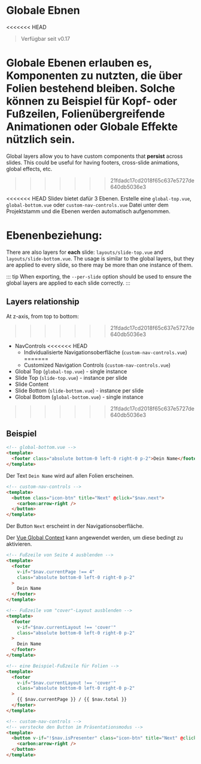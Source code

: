 # Globale Ebnen

<<<<<<< HEAD
> Verfügbar seit v0.17

Globale Ebenen erlauben es, Komponenten zu nutzten, die über Folien **bestehend** bleiben. Solche können zu Beispiel für Kopf- oder Fußzeilen, Folienübergreifende Animationen oder Globale Effekte nützlich sein. 
=======
Global layers allow you to have custom components that **persist** across slides. This could be useful for having footers, cross-slide animations, global effects, etc.
>>>>>>> 21fdadc17cd2018f65c637e5727de640db5036e3


<<<<<<< HEAD
Slidev bietet dafür 3 Ebenen. Erstelle eine `global-top.vue`, `global-bottom.vue` oder `custom-nav-controls.vue` Datei unter dem Projektstamm und die Ebenen werden automatisch aufgenommen.


Ebenenbeziehung:
=======
There are also layers for **each** slide: `layouts/slide-top.vue` and `layouts/slide-bottom.vue`. The usage is similar to the global layers, but they are applied to every slide, so there may be more than one instance of them.

::: tip
When exporting, the `--per-slide` option should be used to ensure the global layers are applied to each slide correctly.
:::

## Layers relationship

At z-axis, from top to bottom:
>>>>>>> 21fdadc17cd2018f65c637e5727de640db5036e3

- NavControls
<<<<<<< HEAD
  - Individualisierte Navigationsoberfläche (`custom-nav-controls.vue`)
=======
  - Customized Navigation Controls (`custom-nav-controls.vue`)
- Global Top (`global-top.vue`) - single instance
- Slide Top (`slide-top.vue`) - instance per slide
- Slide Content
- Slide Bottom (`slide-bottom.vue`) - instance per slide
- Global Bottom (`global-bottom.vue`) - single instance
>>>>>>> 21fdadc17cd2018f65c637e5727de640db5036e3

## Beispiel

```html
<!-- global-bottom.vue -->
<template>
  <footer class="absolute bottom-0 left-0 right-0 p-2">Dein Name</footer>
</template>
```

Der Text `Dein Name` wird auf allen Folien erscheinen.

```html
<!-- custom-nav-controls -->
<template>
  <button class="icon-btn" title="Next" @click="$nav.next">
    <carbon:arrow-right />
  </button>
</template>
```

Der Button `Next` erscheint in der Navigationsoberfläche.

Der [Vue Global Context](/custom/vue-context) kann angewendet werden, um diese bedingt zu aktivieren.

```html
<!-- Fußzeile von Seite 4 ausblenden -->
<template>
  <footer
    v-if="$nav.currentPage !== 4"
    class="absolute bottom-0 left-0 right-0 p-2"
  >
    Dein Name
  </footer>
</template>
```

```html
<!-- Fußzeile vom "cover"-Layout ausblenden -->
<template>
  <footer
    v-if="$nav.currentLayout !== 'cover'"
    class="absolute bottom-0 left-0 right-0 p-2"
  >
    Dein Name
  </footer>
</template>
```

```html
<!-- eine Beispiel-Fußzeile für Folien -->
<template>
  <footer
    v-if="$nav.currentLayout !== 'cover'"
    class="absolute bottom-0 left-0 right-0 p-2"
  >
    {{ $nav.currentPage }} / {{ $nav.total }}
  </footer>
</template>
```

```html
<!-- custom-nav-controls -->
<!-- verstecke den Button im Präsentationsmodus -->
<template>
  <button v-if="!$nav.isPresenter" class="icon-btn" title="Next" @click="$nav.next">
    <carbon:arrow-right />
  </button>
</template>
```
